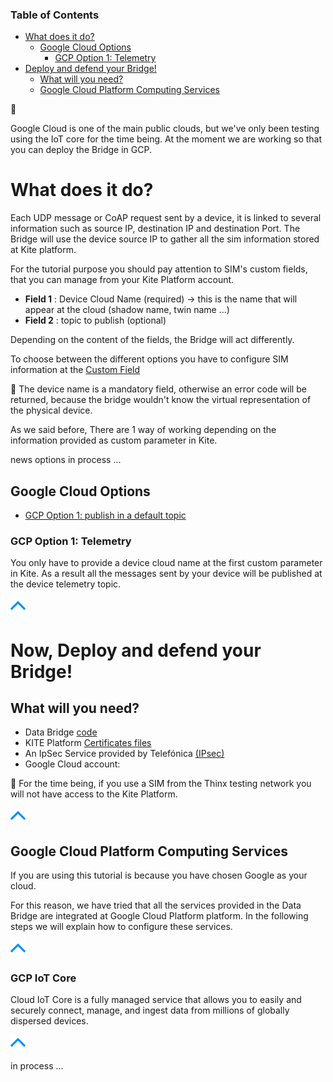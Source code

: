 ### Table of Contents

- [What does it do?](#what-does-it-do)
  * [Google Cloud Options](#google-cloud-options)
    + [GCP Option 1: Telemetry](#gcp-option-1-telemetry)
- [Deploy and defend your Bridge!](#now-deploy-and-defend-your-bridge)
  * [What will you need?](#what-will-you-need)
  * [Google Cloud Platform Computing Services](#google-cloud-platform-computing-services)


&#x1F4CD;

Google Cloud is one of the main public clouds, but we've only been testing using the IoT core for the time being.
At the moment we are working so that you can deploy the Bridge in GCP.


# What does it do?

Each UDP message or CoAP request sent by a device, it is linked to several information such as source IP, destination IP and destination Port. 
The Bridge will use the device source IP to gather all the sim information stored at Kite platform. 

For the tutorial purpose you should pay attention to SIM's custom fields, 
that you can manage from your Kite Platform account. 

- **Field 1** : Device Cloud Name (required) -> this is the name that will appear at the cloud (shadow name, twin name ...) 
- **Field 2** : topic to publish (optional)

Depending on the content of the fields, the Bridge will act differently. 

To choose between the different options you have to configure SIM information at the [Custom Field](Kite_Platform.md#edit-custom-field)

&#x1F4CD;
The device name is a mandatory field, otherwise an error code will be returned, because the bridge wouldn't know the virtual representation of the physical device.

As we said before, There are 1 way of working depending on the information provided as custom parameter in Kite. 

news options in process ...

## Google Cloud Options

- [GCP Option 1: publish in a default topic](#gcp-option-1-publish-in-a-default-topic)


### GCP Option 1: Telemetry

You only have to provide a device cloud name at the first custom parameter in Kite. 
As a result all the messages sent by your device will be published at the device telemetry topic. 

[![pic](pictures/utils/arrow_up.png)](#table-of-contents)


# Now, Deploy and defend your Bridge!

## What will you need?

- Data Bridge [code](https://github.com/telefonicaid/iot-activation/tree/master/scripts/Data_Bridge)
- KITE Platform [Certificates files](Kite_Platform.md#what-is-kite-platform-api)
- An IpSec Service provided by Telefónica [(IPsec)](BP_IPsec.md#what-is-ipsec)
- Google Cloud account:

&#x1F4CD;
For the time being, if you use a SIM from the Thinx testing network you will not have access to the Kite Platform.

[![pic](pictures/utils/arrow_up.png)](#table-of-contents)


## Google Cloud Platform Computing Services

If you are using this tutorial is because you have chosen Google as your cloud.

For this reason, we have tried that all the services provided in the Data Bridge are integrated at Google Cloud Platform platform.
In the following steps we will explain how to configure these services.

[![pic](pictures/utils/arrow_up.png)](#table-of-contents)

### GCP IoT Core

Cloud IoT Core is a fully managed service that allows you to easily and securely connect, manage, 
and ingest data from millions of globally dispersed devices.

[![pic](pictures/utils/arrow_up.png)](#table-of-contents)

in process ...

